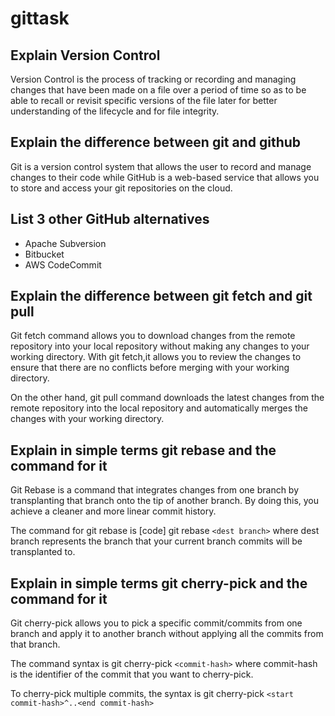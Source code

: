 # gittask

## Explain Version Control

Version Control is the process of tracking or recording and managing changes that have been made on a file over a period of time so as to be able to recall or revisit specific versions of the file later for better understanding of the lifecycle and for file integrity.

## Explain the difference between git and github

Git is a version control system that allows the user to record and manage changes to their code while GitHub is a web-based service that allows you to store and access your git repositories on the cloud.

## List 3 other GitHub alternatives

* Apache Subversion
* Bitbucket
* AWS CodeCommit

## Explain the difference between git fetch and git pull

Git fetch command allows you to download changes from the remote repository into your local repository without making any changes to your working directory. With git fetch,it allows you to review the changes to ensure that there are no conflicts before merging with your working directory.

On the other hand, git pull command downloads the latest changes from the remote repository into the local repository and automatically merges the changes with your working directory.

## Explain in simple terms git rebase and the command for it

Git Rebase is a command that integrates changes from one branch by transplanting that branch onto the tip of another branch. By doing this, you achieve a cleaner and more linear commit history.

The command for git rebase is [code] git rebase `<dest branch>` where dest branch represents the branch that your current branch commits will be transplanted to.

## Explain in simple terms git cherry-pick and the command for it

Git cherry-pick allows you to pick a specific commit/commits from one branch and apply it to another branch without applying all the commits from that branch.

The command syntax is git cherry-pick `<commit-hash>` where commit-hash is the identifier of the commit that you want to cherry-pick.

To cherry-pick multiple commits, the syntax is git cherry-pick  `<start commit-hash>^..<end commit-hash>`
